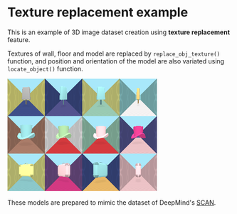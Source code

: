 # Texture replacement example

This is an example of 3D image dataset creation using **texture replacement** feature.

Textures of wall, floor and model are replaced by `replace_obj_texture()` function, and position and orientation of the model are also variated using `locate_object()` function.

![texture_replacement](../../doc/image/tex_replace.png)

These models are prepared to mimic the dataset of DeepMind's [SCAN](https://arxiv.org/abs/1707.03389).



